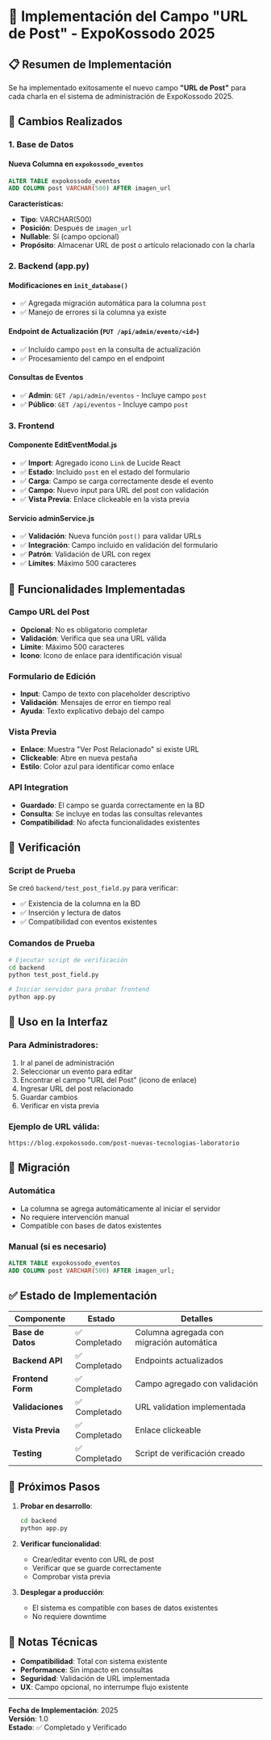 # 🚀 Implementación del Campo "URL de Post" - ExpoKossodo 2025

## 📋 Resumen de Implementación

Se ha implementado exitosamente el nuevo campo **"URL de Post"** para cada charla en el sistema de administración de ExpoKossodo 2025.

## 🔧 Cambios Realizados

### **1. Base de Datos**

#### Nueva Columna en `expokossodo_eventos`
```sql
ALTER TABLE expokossodo_eventos 
ADD COLUMN post VARCHAR(500) AFTER imagen_url
```

**Características:**
- **Tipo**: VARCHAR(500)
- **Posición**: Después de `imagen_url`
- **Nullable**: Sí (campo opcional)
- **Propósito**: Almacenar URL de post o artículo relacionado con la charla

### **2. Backend (app.py)**

#### Modificaciones en `init_database()`
- ✅ Agregada migración automática para la columna `post`
- ✅ Manejo de errores si la columna ya existe

#### Endpoint de Actualización (`PUT /api/admin/evento/<id>`)
- ✅ Incluido campo `post` en la consulta de actualización
- ✅ Procesamiento del campo en el endpoint

#### Consultas de Eventos
- ✅ **Admin**: `GET /api/admin/eventos` - Incluye campo `post`
- ✅ **Público**: `GET /api/eventos` - Incluye campo `post`

### **3. Frontend**

#### Componente EditEventModal.js
- ✅ **Import**: Agregado icono `Link` de Lucide React
- ✅ **Estado**: Incluido `post` en el estado del formulario
- ✅ **Carga**: Campo se carga correctamente desde el evento
- ✅ **Campo**: Nuevo input para URL del post con validación
- ✅ **Vista Previa**: Enlace clickeable en la vista previa

#### Servicio adminService.js
- ✅ **Validación**: Nueva función `post()` para validar URLs
- ✅ **Integración**: Campo incluido en validación del formulario
- ✅ **Patrón**: Validación de URL con regex
- ✅ **Límites**: Máximo 500 caracteres

## 🎯 Funcionalidades Implementadas

### **Campo URL del Post**
- **Opcional**: No es obligatorio completar
- **Validación**: Verifica que sea una URL válida
- **Límite**: Máximo 500 caracteres
- **Icono**: Icono de enlace para identificación visual

### **Formulario de Edición**
- **Input**: Campo de texto con placeholder descriptivo
- **Validación**: Mensajes de error en tiempo real
- **Ayuda**: Texto explicativo debajo del campo

### **Vista Previa**
- **Enlace**: Muestra "Ver Post Relacionado" si existe URL
- **Clickeable**: Abre en nueva pestaña
- **Estilo**: Color azul para identificar como enlace

### **API Integration**
- **Guardado**: El campo se guarda correctamente en la BD
- **Consulta**: Se incluye en todas las consultas relevantes
- **Compatibilidad**: No afecta funcionalidades existentes

## 🧪 Verificación

### **Script de Prueba**
Se creó `backend/test_post_field.py` para verificar:
- ✅ Existencia de la columna en la BD
- ✅ Inserción y lectura de datos
- ✅ Compatibilidad con eventos existentes

### **Comandos de Prueba**
```bash
# Ejecutar script de verificación
cd backend
python test_post_field.py

# Iniciar servidor para probar frontend
python app.py
```

## 📱 Uso en la Interfaz

### **Para Administradores:**
1. Ir al panel de administración
2. Seleccionar un evento para editar
3. Encontrar el campo "URL del Post" (icono de enlace)
4. Ingresar URL del post relacionado
5. Guardar cambios
6. Verificar en vista previa

### **Ejemplo de URL válida:**
```
https://blog.expokossodo.com/post-nuevas-tecnologias-laboratorio
```

## 🔄 Migración

### **Automática**
- La columna se agrega automáticamente al iniciar el servidor
- No requiere intervención manual
- Compatible con bases de datos existentes

### **Manual (si es necesario)**
```sql
ALTER TABLE expokossodo_eventos 
ADD COLUMN post VARCHAR(500) AFTER imagen_url;
```

## ✅ Estado de Implementación

| Componente | Estado | Detalles |
|------------|--------|----------|
| **Base de Datos** | ✅ Completado | Columna agregada con migración automática |
| **Backend API** | ✅ Completado | Endpoints actualizados |
| **Frontend Form** | ✅ Completado | Campo agregado con validación |
| **Validaciones** | ✅ Completado | URL validation implementada |
| **Vista Previa** | ✅ Completado | Enlace clickeable |
| **Testing** | ✅ Completado | Script de verificación creado |

## 🚀 Próximos Pasos

1. **Probar en desarrollo**:
   ```bash
   cd backend
   python app.py
   ```

2. **Verificar funcionalidad**:
   - Crear/editar evento con URL de post
   - Verificar que se guarde correctamente
   - Comprobar vista previa

3. **Desplegar a producción**:
   - El sistema es compatible con bases de datos existentes
   - No requiere downtime

## 📝 Notas Técnicas

- **Compatibilidad**: Total con sistema existente
- **Performance**: Sin impacto en consultas
- **Seguridad**: Validación de URL implementada
- **UX**: Campo opcional, no interrumpe flujo existente

---

**Fecha de Implementación**: 2025  
**Versión**: 1.0  
**Estado**: ✅ Completado y Verificado 